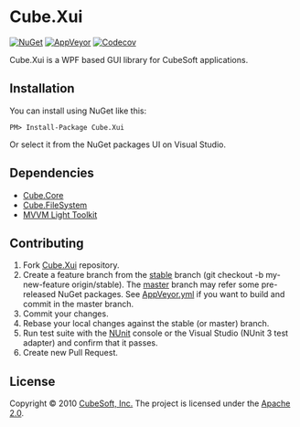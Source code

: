 Cube.Xui
====

[![NuGet](https://img.shields.io/nuget/v/Cube.Xui.svg)](https://www.nuget.org/packages/Cube.Xui/)
[![AppVeyor](https://ci.appveyor.com/api/projects/status/brama8ylsuk8xjer?svg=true)](https://ci.appveyor.com/project/clown/cube-xui)
[![Codecov](https://codecov.io/gh/cube-soft/Cube.Xui/branch/master/graph/badge.svg)](https://codecov.io/gh/cube-soft/Cube.Xui)

Cube.Xui is a WPF based GUI library for CubeSoft applications.

## Installation

You can install using NuGet like this:

    PM> Install-Package Cube.Xui

Or select it from the NuGet packages UI on Visual Studio.

## Dependencies

* [Cube.Core](https://github.com/cube-soft/Cube.Core)
* [Cube.FileSystem](https://github.com/cube-soft/Cube.FileSystem)
* [MVVM Light Toolkit](https://github.com/lbugnion/mvvmlight)

## Contributing

1. Fork [Cube.Xui](https://github.com/cube-soft/Cube.Xui/fork) repository.
2. Create a feature branch from the [stable](https://github.com/cube-soft/Cube.Xui/tree/stable) branch (git checkout -b my-new-feature origin/stable). The [master](https://github.com/cube-soft/Cube.Xui/tree/master) branch may refer some pre-released NuGet packages. See [AppVeyor.yml](https://github.com/cube-soft/Cube.Xui/blob/master/AppVeyor.yml) if you want to build and commit in the master branch.
3. Commit your changes.
4. Rebase your local changes against the stable (or master) branch.
5. Run test suite with the [NUnit](https://nunit.org/) console or the Visual Studio (NUnit 3 test adapter) and confirm that it passes.
6. Create new Pull Request.

## License

Copyright &copy; 2010 [CubeSoft, Inc.](https://www.cube-soft.jp/)
The project is licensed under the [Apache 2.0](https://github.com/cube-soft/Cube.Xui/blob/master/License.txt).